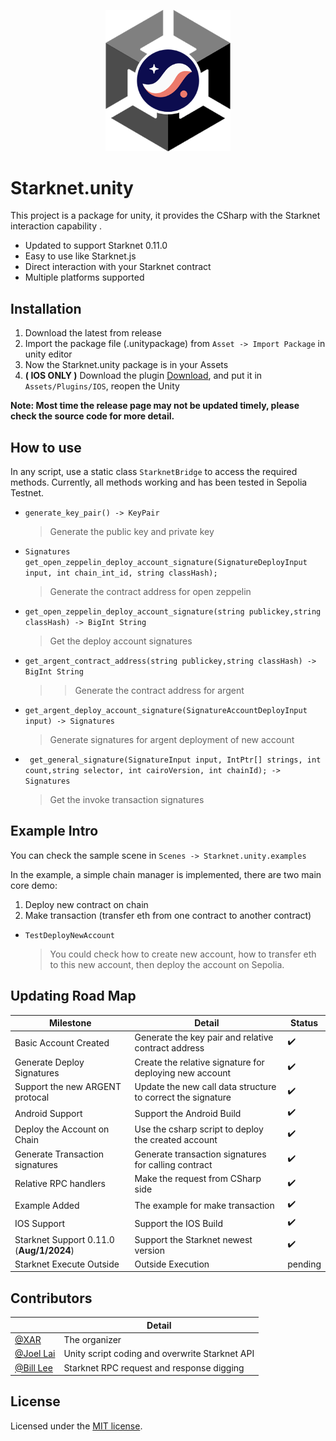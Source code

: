 <p align="center">
  <img src="/Documentation/Image/logo.png" alt="Starknet.unity logo" width="200px"/>
</p>

# Starknet.unity

This project is a package for unity, it provides the CSharp with the Starknet interaction capability .

- Updated to support Starknet 0.11.0
- Easy to use like Starknet.js
- Direct interaction with your Starknet contract
- Multiple platforms supported

## Installation

1. Download the latest from release
2. Import the package file (.unitypackage) from `Asset -> Import Package` in unity editor
3. Now the Starknet.unity package is in your Assets
4. **( IOS ONLY )** Download the plugin [Download](https://drive.google.com/file/d/1mQCQrVblRRJtNVcbPIckMjlhIDpKNq-X/view?usp=sharing), and put it in `Assets/Plugins/IOS`, reopen the Unity

**Note: Most time the release page may not be updated timely, please check the source code for more detail.**

## How to use

In any script, use a static class `StarknetBridge` to access the required methods. Currently, all methods working and has been tested in Sepolia Testnet.

- `generate_key_pair() -> KeyPair`

  > Generate the public key and private key

- `Signatures get_open_zeppelin_deploy_account_signature(SignatureDeployInput input, int chain_int_id, string classHash);`

  > Generate the contract address for open zeppelin 

- `get_open_zeppelin_deploy_account_signature(string publickey,string classHash) -> BigInt String`

  > Get the deploy account signatures

- `get_argent_contract_address(string publickey,string classHash) -> BigInt String`

  >   > Generate the contract address for argent 

- `get_argent_deploy_account_signature(SignatureAccountDeployInput input) -> Signatures`

  > Generate signatures for argent deployment of new account

- ` get_general_signature(SignatureInput input, IntPtr[] strings, int count,string selector, int cairoVersion, int chainId); -> Signatures`
  > Get the invoke transaction signatures


## Example Intro
You can check the sample scene in `Scenes -> Starknet.unity.examples`

In the example, a simple chain manager is implemented, there are two main core demo:
 1.  Deploy new contract on chain
 2.  Make transaction (transfer eth from one contract to another contract)

- `TestDeployNewAccount`
  > You could check how to create new account, how to transfer eth to this new account, then deploy the account on Sepolia. 

## Updating Road Map

| Milestone                       | Detail                                                                        | Status |
| ------------------------------- | ----------------------------------------------------------------------------- | ------ |
| Basic Account Created           | Generate the key pair and relative contract address                           | ✔️     |
| Generate Deploy Signatures      | Create the relative signature for deploying new account                       | ✔️     |
| Support the new ARGENT protocal | Update the new call data structure to correct the signature | ✔️     |
| Android Support                 | Support the Android Build                                                     | ✔️     |
| Deploy the Account on Chain     | Use the csharp script to deploy the created account                           | ✔️     |
| Generate Transaction signatures | Generate transaction signatures for calling contract                          | ✔️     |
| Relative RPC handlers           | Make the request from CSharp side                                             | ✔️     |
| Example Added                   | The example for make transaction                                              | ✔️     |
| IOS Support                     | Support the IOS Build                                                         |  ✔️    |
| Starknet Support 0.11.0 (**Aug/1/2024**)                    | Support the Starknet newest version         |  ✔️    |
| Starknet Execute Outside                   | Outside Execution         |  pending    |

## Contributors

|                                          | Detail                                         |
| ---------------------------------------- | ---------------------------------------------- |
| [@XAR](https://github.com/xarlabs) | The organizer                                  |
| [@Joel Lai](https://github.com/joellai)  | Unity script coding and overwrite Starknet API |
| [@Bill Lee](https://github.com/tgyf007)  | Starknet RPC request and response digging      |

## License

Licensed under the [MIT license](https://github.com/joellai/Starknet.unity/blob/main/LICENSE).
